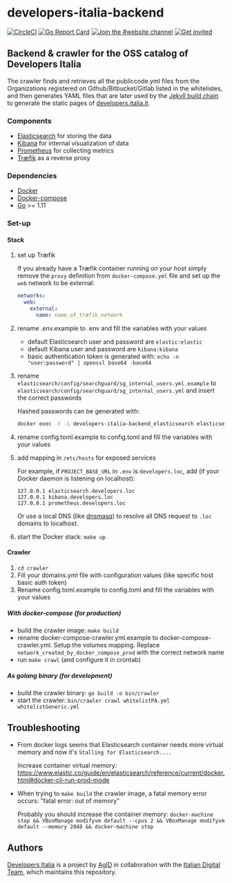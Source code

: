 # developers-italia-backend

[![CircleCI](https://circleci.com/gh/italia/developers-italia-backend/tree/master.svg?style=shield)](https://circleci.com/gh/italia/developers-italia-backend/tree/master)
[![Go Report Card](https://goreportcard.com/badge/github.com/italia/developers-italia-backend)](https://goreportcard.com/report/github.com/italia/developers-italia-backend) [![Join the #website channel](https://img.shields.io/badge/Slack%20channel-%23website-blue.svg?logo=slack)](https://developersitalia.slack.com/messages/C9R26QMT6)
[![Get invited](https://slack.developers.italia.it/badge.svg)](https://slack.developers.italia.it/)

## Backend & crawler for the OSS catalog of Developers Italia

The crawler finds and retrieves all the publiccode.yml files from the Organizations registered on Github/Bitbucket/Gitlab listed in the whitelistes, and then generates YAML files that are later used by the [Jekyll build chain](https://github.com/italia/developers.italia.it) to generate the static pages of [developers.italia.it](https://developers.italia.it/).

### Components

- [Elasticsearch](https://www.elastic.co/products/elasticsearch) for storing the data
- [Kibana](https://www.elastic.co/products/kibana) for internal visualization of data
- [Prometheus](https://prometheus.io) for collecting metrics
- [Træfik](https://traefik.io) as a reverse proxy

### Dependencies

- [Docker](https://www.docker.com/)
- [Docker-compose](https://docs.docker.com/compose/)
- [Go](https://golang.org/) >= 1.11

### Set-up

#### Stack

1. set up Træfik

    If you already have a Træfik container running on your host simply remove the `proxy` definition from
    `docker-compose.yml` file and set up the `web` network to be external:

    ```yaml
    networks:
      web:
        external:
          name: name_of_træfik_network
    ```

2. rename .env.example to .env and fill the variables with your values

    - default Elasticsearch user and password are `elastic:elastic`
    - default Kibana user and password are `kibana:kibana`
    - basic authentication token is generated with: `echo -n "user:password" | openssl base64 -base64`

3. rename `elasticsearch/config/searchguard/sg_internal_users.yml.example` to `elasticsearch/config/searchguard/sg_internal_users.yml` and insert the correct passwords

    Hashed passwords can be generated with:

    ```bash
    docker exec -t -i developers-italia-backend_elasticsearch elasticsearch/plugins/search-guard-6/tools/hash.sh -p <password>
    ```

4. rename config.toml.example to config.toml and fill the variables with your values

5. add mapping in `/etc/hosts` for exposed services

    For example, if `PROJECT_BASE_URL` in `.env` is `developers.loc`, add (if your Docker daemon is listening on localhost):

    ```
    127.0.0.1 elasticsearch.developers.loc
    127.0.0.1 kibana.developers.loc
    127.0.0.1 prometheus.developers.loc
    ```

    Or use a local DNS (like [dnsmasq](https://en.wikipedia.org/wiki/Dnsmasq)) to resolve all DNS request to `.loc` domains to localhost.

6. start the Docker stack: `make up`

#### Crawler

1. `cd crawler`
2. Fill your domains.yml file with configuration values (like specific host basic auth token)
3. Rename config.toml.example to config.toml and fill the variables with your values

##### With docker-compose (for production)

* build the crawler image: `make build`
* rename docker-compose-crawler.yml.example to docker-compose-crawler.yml. Setup the volumes mapping. Replace `network_created_by_docker_compose_prod` with the correct network name
* run `make crawl` (and configure it in crontab)

##### As golang binary (for development)

* build the crawler binary: `go build -o bin/crawler`
* start the crawler: `bin/crawler crawl whitelistPA.yml whitelistGeneric.yml`

## Troubleshooting

- From docker logs seems that Elasticsearch container needs more virtual memory and now it's `Stalling for Elasticsearch....`

  Increase container virtual memory: https://www.elastic.co/guide/en/elasticsearch/reference/current/docker.html#docker-cli-run-prod-mode

- When trying to `make build` the crawler image, a fatal memory error occurs: "fatal error: out of memory"

  Probably you should increase the container memory:
  `docker-machine stop && VBoxManage modifyvm default --cpus 2 && VBoxManage modifyvm default --memory 2048 && docker-machine stop`

## Authors

[Developers Italia](https://developers.italia.it) is a project by [AgID](https://www.agid.gov.it/) in collaboration with the [Italian Digital Team](https://teamdigitale.governo.it/), which maintains this repository.